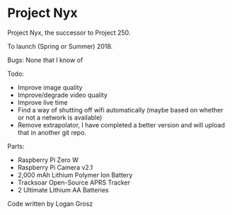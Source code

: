 # Project Nyx
Project Nyx, the successor to Project 250.

To launch (Spring or Summer) 2018.

Bugs: None that I know of

Todo:
  - Improve image quality
  - Improve/degrade video quality
  - Improve live time
  - Find a way of shutting off wifi automatically (maybe based on whether or not a network is available)
  - Remove extrapolator, I have completed a better version and will upload that in another git repo.

Parts:
  - Raspberry Pi Zero W
  - Raspberry Pi Camera v2.1
  - 2,000 mAh Lithium Polymer Ion Battery
  - Tracksoar Open-Source APRS Tracker
  - 2 Ultimate Lithium AA Batteries

Code written by Logan Grosz
